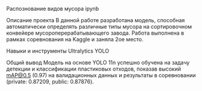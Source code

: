 Распознование видов мусора
ipynb

Описание проекта
В данной работе разработана модель, способная автоматически определять различные типы мусора на сортировочном конвейере мусороперерабатывающего завода. Работа выполнена в рамках соревнования на Kaggle и заняла 2ое место.

Навыки и инструменты
Ultralytics YOLO

Общий вывод
Модель на основе YOLO 11n успешно обучена на задачу детекции и классификации пластиковых отходов, показав высокий mAP@0.5 (0.97) на валидационных данных и  результаты в соревновании (private: 0.87209, public: 0.87876).
